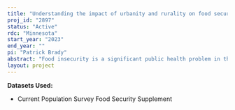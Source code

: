 ```yaml
---
title: "Understanding the impact of urbanity and rurality on food security, SNAP participation, and receipt of emergency food before and during the COVID-19 pandemic"
proj_id: "2897"
status: "Active"
rdc: "Minnesota"
start_year: "2023"
end_year: ""
pi: "Patrick Brady"
abstract: "Food insecurity is a significant public health problem in the United States and the are concerns of the impact of the COVID-19 pandemic on household food security. While there are many programs and service available to address food insecurity, including the Supplemental Nutrition Assistance Program (SNAP) and the emergency food system, use of these resources differs between demographic groups. Urban/rural status is a key sociodemographic factor that influences food security and use of food assistance services, but publicly available measures of urban/rural status are imprecise. This study aims to understand relationships between food security, SNAP participation, and receipt of emergency food, and the rural-urban continuum before and during the COVID-19 pandemic. To do this, we will link USDA Rural-Urban Commuting Area (RUCA) codes to 2015-2021 Current Population Survey Food Security Supplement data. RUCA codes provide census-level tract measures of the urban/rural continuum that will allow for a granular examination of the role of urban/rural status plays in our outcomes of interest (food security, SNAP participation, and receipt of emergency food). We will produce weighted prevalences for each outcome and use multivariable logistic regression to examine the impact of time period (before versus during COVID-19 pandemic) and urban/rural status on each. This research is critical to understand rural and urban differences in food security and use of food assistance resources as social determinants of health during the COVID-19 pandemic and influence future policy and programmatic decisions."
layout: project
---
```


**Datasets Used:**

  - Current Population Survey Food Security Supplement 

